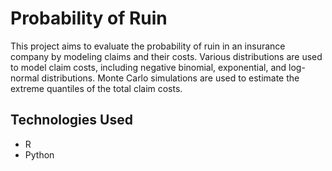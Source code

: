 # Probability of Ruin

This project aims to evaluate the probability of ruin in an insurance company by modeling claims and their costs. Various distributions are used to model claim costs, including negative binomial, exponential, and log-normal distributions. Monte Carlo simulations are used to estimate the extreme quantiles of the total claim costs.

## Technologies Used
- R
- Python
